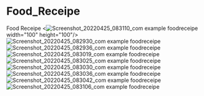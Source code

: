 # Food_Receipe
Food Receipe
<![Screenshot_20220425_083110_com example foodreceipe](https://user-images.githubusercontent.com/96547643/165016485-90014adc-ed1e-4097-9717-b51624978add.jpg) width="100" height="100"/>
![Screenshot_20220425_082930_com example foodreceipe](https://user-images.githubusercontent.com/96547643/165016600-34d89f0a-92ae-45e8-ab31-5d947c157266.jpg)
![Screenshot_20220425_082936_com example foodreceipe](https://user-images.githubusercontent.com/96547643/165016610-6076510b-66ee-40af-87f7-0504f22746f3.jpg)
![Screenshot_20220425_083019_com example foodreceipe](https://user-images.githubusercontent.com/96547643/165016619-a5300521-2f82-4fbc-abdd-0b160320d607.jpg)
![Screenshot_20220425_083025_com example foodreceipe](https://user-images.githubusercontent.com/96547643/165016626-bca70410-10b2-4cb5-81a1-7ab97b288074.jpg)
![Screenshot_20220425_083030_com example foodreceipe](https://user-images.githubusercontent.com/96547643/165016636-099e97df-c860-4a8c-8cdc-b2f8b6e4123e.jpg)
![Screenshot_20220425_083036_com example foodreceipe](https://user-images.githubusercontent.com/96547643/165016638-dec4e79c-8e88-432c-83f7-c22ba16372a8.jpg)
![Screenshot_20220425_083042_com example foodreceipe](https://user-images.githubusercontent.com/96547643/165016640-85fa89fe-6064-420d-835f-1bd8f42de87c.jpg)
![Screenshot_20220425_083106_com example foodreceipe](https://user-images.githubusercontent.com/96547643/165016641-ee11a798-8e15-495d-932a-61c75d2f888d.jpg)
